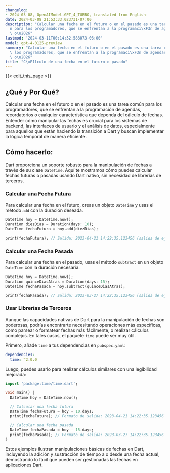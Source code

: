 ```yaml
---
changelog:
- 2024-03-08, OpenAIModel.GPT_4_TURBO, translated from English
date: 2024-03-08 21:53:33.023731-07:00
description: "Calcular una fecha en el futuro o en el pasado es una tarea com\xFA\
  n para los programadores, que se enfrentan a la programaci\xF3n de agendas, recordatorios\
  \ o\u2026"
lastmod: '2024-03-11T00:14:32.588073-06:00'
model: gpt-4-0125-preview
summary: "Calcular una fecha en el futuro o en el pasado es una tarea com\xFAn para\
  \ los programadores, que se enfrentan a la programaci\xF3n de agendas, recordatorios\
  \ o\u2026"
title: "C\xE1lculo de una fecha en el futuro o pasado"
---
```


{{< edit_this_page >}}

## ¿Qué y Por Qué?
Calcular una fecha en el futuro o en el pasado es una tarea común para los programadores, que se enfrentan a la programación de agendas, recordatorios o cualquier característica que dependa del cálculo de fechas. Entender cómo manipular las fechas es crucial para los sistemas de backend, las interfaces de usuario y el análisis de datos, especialmente para aquellos que están haciendo la transición a Dart y buscan implementar la lógica temporal de manera eficiente.

## Cómo hacerlo:
Dart proporciona un soporte robusto para la manipulación de fechas a través de su clase `DateTime`. Aquí te mostramos cómo puedes calcular fechas futuras o pasadas usando Dart nativo, sin necesidad de librerías de terceros.

### Calcular una Fecha Futura
Para calcular una fecha en el futuro, creas un objeto `DateTime` y usas el método `add` con la duración deseada.

```dart
DateTime hoy = DateTime.now();
Duration diezDias = Duration(days: 10);
DateTime fechaFutura = hoy.add(diezDias);

print(fechaFutura); // Salida: 2023-04-21 14:22:35.123456 (salida de ejemplo, depende de la fecha y hora actuales)
```

### Calcular una Fecha Pasada
Para calcular una fecha en el pasado, usas el método `subtract` en un objeto `DateTime` con la duración necesaria.

```dart
DateTime hoy = DateTime.now();
Duration quinceDiasAtras = Duration(days: 15);
DateTime fechaPasada = hoy.subtract(quinceDiasAtras);

print(fechaPasada); // Salida: 2023-03-27 14:22:35.123456 (salida de ejemplo, depende de la fecha y hora actuales)
```

### Usar Librerías de Terceros
Aunque las capacidades nativas de Dart para la manipulación de fechas son poderosas, podrías encontrarte necesitando operaciones más específicas, como parsear o formatear fechas más fácilmente, o realizar cálculos complejos. En tales casos, el paquete `time` puede ser muy útil.

Primero, añade `time` a tus dependencias en `pubspec.yaml`:

```yaml
dependencies:
  time: ^2.0.0
```

Luego, puedes usarlo para realizar cálculos similares con una legibilidad mejorada:

```dart
import 'package:time/time.dart';

void main() {
  DateTime hoy = DateTime.now();

  // Calcular una fecha futura
  DateTime fechaFutura = hoy + 10.days;
  print(fechaFutura); // Formato de salida: 2023-04-21 14:22:35.123456

  // Calcular una fecha pasada
  DateTime fechaPasada = hoy - 15.days;
  print(fechaPasada); // Formato de salida: 2023-03-27 14:22:35.123456
}
```

Estos ejemplos ilustran manipulaciones básicas de fechas en Dart, incluyendo la adición y sustracción de tiempo a o desde una fecha actual, demostrando lo fácil que pueden ser gestionadas las fechas en aplicaciones Dart.

